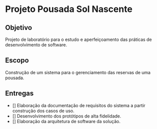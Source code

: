 # Projeto Pousada Sol Nascente

## Objetivo

Projeto de laboratório para o estudo e aperfeiçoamento das práticas de desenvolvimento de software.

## Escopo

Construção de um sistema para o gerenciamento das reservas de uma pousada.

## Entregas

- [] Elaboração da documentação de requisitos do sistema a partir construção dos casos de uso.
- [] Desenvolvimento dos protótipos de alta fidelidade.
- [] Elaboração da arquitetura de software da solução.
